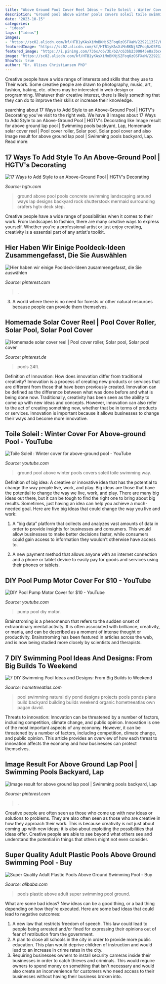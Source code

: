 ```yaml
---
title: "Above Ground Pool Cover Reel Ideas ~ Toile Soleil : Winter Cover For Above-ground Pool"
description: "Ground pool above winter pools covers soleil toile swimming way"
date: "2023-10-15"
categories:
- "ideas"
tags: ["ideas"]
images:
- "https://sc02.alicdn.com/kf/HTB1yKAsXiMnBKNjSZFoq6zOSFXaM/229211357/HTB1yKAsXiMnBKNjSZFoq6zOSFXaM.jpg"
featuredImage: "https://sc02.alicdn.com/kf/HTB1yKAsXiMnBKNjSZFoq6zOSFXaM/229211357/HTB1yKAsXiMnBKNjSZFoq6zOSFXaM.jpg"
featured_image: "https://i.pinimg.com/736x/c6/3b/b2/c63bb2300845e8a3bcedf67cfad2c3ec.jpg"
image: "https://sc02.alicdn.com/kf/HTB1yKAsXiMnBKNjSZFoq6zOSFXaM/229211357/HTB1yKAsXiMnBKNjSZFoq6zOSFXaM.jpg"
ShowToc: true
author: "Dr. Ulises Christiansen PhD"
---
```



Creative people have a wide range of interests and skills that they use to Their work. Some creative people are drawn to photography, music, art, fashion, baking, etc. others may be interested in web design or programming. Whatever their creative interest, there is likely something that they can do to improve their skills or increase their knowledge.

	

		
searching about 17 Ways to Add Style to an Above-Ground Pool | HGTV&#039;s Decorating you've visit to the right web. We have 8 Images about 17 Ways to Add Style to an Above-Ground Pool | HGTV&#039;s Decorating like Image result for above ground lap pool | Swimming pools backyard, Lap, Homemade solar cover reel | Pool cover roller, Solar pool, Solar pool cover and also Image result for above ground lap pool | Swimming pools backyard, Lap. Read more:
		
    
## 17 Ways To Add Style To An Above-Ground Pool | HGTV&#039;s Decorating

<img loading=lazy src="https://hgtvhome.sndimg.com/content/dam/images/hgtv/editorial/blogs/unsized/Chelsea/RX_shutterstock-concrete-above-ground-pool-1-pinterest-u2022-the-world-u0027s-catalog-of-ideas-800-x-532.jpg" onerror="this.onerror=null;this.src='https://tse4.mm.bing.net/th?id=OIP.sfIkIcXZZoX5ceWqz-pJ3gHaE7&amp;pid=15.1';" alt="17 Ways to Add Style to an Above-Ground Pool | HGTV&#039;s Decorating">

_Source: hgtv.com_

>ground above pool pools concrete swimming landscaping around ways lap designs backyard rock shutterstock mermaid surrounding crafers hgtv deck step. 

	

Creative people have a wide range of possibilities when it comes to their work. From landscapes to fashion, there are many creative ways to express yourself. Whether you're a professional artist or just enjoy creating, creativity is a essential part of any artist's toolkit.

    
## Hier Haben Wir Einige Pooldeck-Ideen Zusammengefasst, Die Sie Auswählen

<img loading=lazy src="https://i.pinimg.com/736x/c6/3b/b2/c63bb2300845e8a3bcedf67cfad2c3ec.jpg" onerror="this.onerror=null;this.src='https://tse2.mm.bing.net/th?id=OIP.-Hoj_Pbaw7VdaFXM5LaEsAHaEK&amp;pid=15.1';" alt="Hier haben wir einige Pooldeck-Ideen zusammengefasst, die Sie auswählen">

_Source: pinterest.com_

>. 

	

3. A world where there is no need for forests or other natural resources because people can provide them themselves. 

    
## Homemade Solar Cover Reel | Pool Cover Roller, Solar Pool, Solar Pool Cover

<img loading=lazy src="https://i.pinimg.com/736x/9d/55/22/9d55228f817a73df661e7acd5b83d92b--solar-cover-reel-diy-pool-solar-cover.jpg" onerror="this.onerror=null;this.src='https://tse4.mm.bing.net/th?id=OIP.yLSkNXzKSL00CS-1gC6KWgHaNL&amp;pid=15.1';" alt="Homemade solar cover reel | Pool cover roller, Solar pool, Solar pool cover">

_Source: pinterest.de_

>pools 24ft. 

	

Definition of Innovation: How does innovation differ from traditional creativity?
Innovation is a process of creating new products or services that are different from those that have been previously created. Innovation can be defined as the difference between what was done before and what is being done now. Traditionally, creativity has been seen as the ability to come up with new ideas and concepts. However, innovation can also refer to the act of creating something new, whether that be in terms of products or services. Innovation is important because it allows businesses to change their ways and become more innovative.

    
## Toile Soleil : Winter Cover For Above-ground Pool - YouTube

<img loading=lazy src="https://i.ytimg.com/vi/YeZQ9mcwwv8/hqdefault.jpg" onerror="this.onerror=null;this.src='https://tse3.mm.bing.net/th?id=OIP.aXz0VOqFQ-bAqOI2l36jpgHaFj&amp;pid=15.1';" alt="Toile Soleil : Winter cover for above-ground pool - YouTube">

_Source: youtube.com_

>ground pool above winter pools covers soleil toile swimming way. 

	

Definition of big idea: A creative or innovative idea that has the potential to change the way people live, work, and play.
Big ideas are those that have the potential to change the way we live, work, and play. There are many big ideas out there, but it can be tough to find the right one to bring about big results. Sometimes, just having an idea can help you achieve a much-needed goal. Here are five big ideas that could change the way you live and work: 
1. A “big data” platform that collects and analyzes vast amounts of data in order to provide insights for businesses and consumers. This would allow businesses to make better decisions faster, while consumers could gain access to information they wouldn’t otherwise have access to.

2. A new payment method that allows anyone with an internet connection and a phone or tablet device to easily pay for goods and services using their phones or tablets.

    
## DIY Pool Pump Motor Cover For $10 - YouTube

<img loading=lazy src="https://i.ytimg.com/vi/vwVCCT4_xk4/maxresdefault.jpg" onerror="this.onerror=null;this.src='https://tse4.mm.bing.net/th?id=OIP.KHDSYnd4fNz3UdGS91m-agHaEK&amp;pid=15.1';" alt="DIY Pool Pump Motor Cover for $10 - YouTube">

_Source: youtube.com_

>pump pool diy motor. 

	

Brainstroming is a phenomenon that refers to the sudden onset of extraordinary mental activity. It is often associated with brilliance, creativity, or mania, and can be described as a moment of intense thought or productivity. Brainstroming has been featured in articles across the web, and is now being studied more closely by scientists and therapists.

    
## 7 DIY Swimming Pool Ideas And Designs: From Big Builds To Weekend

<img loading=lazy src="http://dpvrhyqrmc1as.cloudfront.net/wp-content/uploads/2016/03/004-Natural-Pool.jpg" onerror="this.onerror=null;this.src='https://tse1.mm.bing.net/th?id=OIP.H_ig16mQHkN96pOQWMcQDAHaKH&amp;pid=15.1';" alt="7 DIY Swimming Pool Ideas and Designs: From Big Builds to Weekend">

_Source: hometreeatlas.com_

>pool swimming natural diy pond designs projects pools ponds plans build backyard building builds weekend organic hometreeatlas own pagan david. 

	

Threats to innovation: Innovation can be threatened by a number of factors, including competition, climate change, and public opinion.
Innovation is one of the most important aspects of any economy. However, it can be threatened by a number of factors, including competition, climate change, and public opinion. This article provides an overview of how each threat to innovation affects the economy and how businesses can protect themselves.

    
## Image Result For Above Ground Lap Pool | Swimming Pools Backyard, Lap

<img loading=lazy src="https://i.pinimg.com/736x/a4/0f/ce/a40fce701ae6740916aea6491375d8e3.jpg" onerror="this.onerror=null;this.src='https://tse1.mm.bing.net/th?id=OIP.Ec1xuoYEQIpjkK7aC7STJAHaEO&amp;pid=15.1';" alt="Image result for above ground lap pool | Swimming pools backyard, Lap">

_Source: pinterest.com_

>. 

	

Creative people are often seen as those who come up with new ideas or solutions to problems. They are also often seen as those who are creative in how they approach their work. This is because creativity is not just about coming up with new ideas; it is also about exploiting the possibilities that ideas offer. Creative people are able to see beyond what others see and understand the potential in things that others might not even consider.

    
## Super Quality Adult Plastic Pools Above Ground Swimming Pool - Buy

<img loading=lazy src="https://sc02.alicdn.com/kf/HTB1yKAsXiMnBKNjSZFoq6zOSFXaM/229211357/HTB1yKAsXiMnBKNjSZFoq6zOSFXaM.jpg" onerror="this.onerror=null;this.src='https://tse3.mm.bing.net/th?id=OIP.Lm5HX0F_aJxTmWH9NmbJVAHaHa&amp;pid=15.1';" alt="Super Quality Adult Plastic Pools Above Ground Swimming Pool - Buy">

_Source: alibaba.com_

>pools plastic above adult super swimming pool ground. 

	

What are some bad ideas?
New ideas can be a good thing, or a bad thing depending on how they're executed. Here are some bad ideas that could lead to negative outcomes: 
1. A new law that restricts freedom of speech. This law could lead to people being arrested and/or fined for expressing their opinions out of fear of retribution from the government. 
2. A plan to close all schools in the city in order to provide more public education. This plan would deprive children of instruction and would lead to an increase in crime rates in the city. 
3. Requiring businesses owners to install security cameras inside their businesses in order to catch thieves and criminals. This would require owners to spend money on something that isn't necessary and would also create an inconvenience for customers who need access to their businesses without having their business broken into. 

